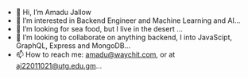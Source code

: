 - 👋 Hi, I’m Amadu Jallow 
- 👀 I’m interested in Backend Engineer and Machine Learning and AI...
- 🌱 I’m looking for sea food, but I live in the desert ...
- 💞️ I’m looking to collaborate on  anything backend, I into JavaScipt, GraphQL, Express and MongoDB...
- 📫 How to reach me: amadu@waychit.com, or at aj22011021@utg.edu.gm...

<!---
PhoenixAssutech/PhoenixAssutech is a ✨ special ✨ repository because its `README.md` (this file) appears on your GitHub profile.
You can click the Preview link to take a look at your changes.
--->
